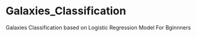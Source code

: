 # Galaxies_Classification
Galaxies Classification based on Logistic Regression Model For Bginnners 
